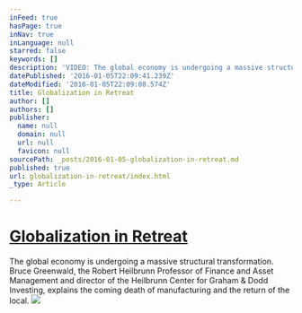 ```yaml
---
inFeed: true
hasPage: true
inNav: true
inLanguage: null
starred: false
keywords: []
description: 'VIDEO: The global economy is undergoing a massive structural transformation. Bruce Greenwald, Robert Heilbrunn Professor of Finance and Asset Management and Director of the Heilbrunn Center for Graham and Dodd Investing, explains the coming death of manufacturing and the return of the local.'
datePublished: '2016-01-05T22:09:41.239Z'
dateModified: '2016-01-05T22:09:08.574Z'
title: Globalization in Retreat
author: []
authors: []
publisher:
  name: null
  domain: null
  url: null
  favicon: null
sourcePath: _posts/2016-01-05-globalization-in-retreat.md
published: true
url: globalization-in-retreat/index.html
_type: Article

---
```

# [Globalization in Retreat][0]

The global economy is undergoing a massive structural transformation. Bruce Greenwald, the Robert Heilbrunn Professor of Finance and Asset Management and director of the Heilbrunn Center for Graham & Dodd Investing, explains the coming death of manufacturing and the return of the local.
![](https://imgflo.herokuapp.com/graph/vahj1ThiexotieMo/3149645a4955065d2ded0a8b413e8d68/passthrough.jpg?height=600&input=https%3A%2F%2Fthe-grid-user-content.s3-us-west-2.amazonaws.com%2Fed12f19d-a211-4433-b859-b3d6c76d760f.jpg)

[0]: http://www8.gsb.columbia.edu/ideas-at-work/publication/1767